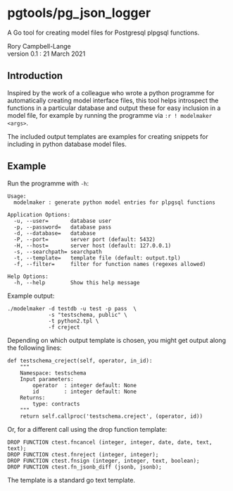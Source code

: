 # pgtools/pg_json_logger

A Go tool for creating model files for Postgresql plpgsql functions.

Rory Campbell-Lange  
version 0.1 : 21 March 2021

## Introduction

Inspired by the work of a colleague who wrote a python programme for
automatically creating model interface files, this tool helps introspect
the functions in a particular database and output these for easy
inclusion in a model file, for example by running the programme
via `:r ! modelmaker <args>`.

The included output templates are examples for creating snippets for
including in python database model files.

## Example

Run the programme with `-h`:

	Usage:
	  modelmaker : generate python model entries for plpgsql functions

	Application Options:
	  -u, --user=       database user
	  -p, --password=   database pass
	  -d, --database=   database
	  -P, --port=       server port (default: 5432)
	  -H, --host=       server host (default: 127.0.0.1)
	  -s, --searchpath= searchpath
	  -t, --template=   template file (default: output.tpl)
	  -f, --filter=     filter for function names (regexes allowed)

	Help Options:
	  -h, --help        Show this help message

Example output:

	./modelmaker -d testdb -u test -p pass  \
                 -s "testschema, public" \
                 -t python2.tpl \
                 -f creject

Depending on which output template is chosen, you might get output along
the following lines:

    def testschema_creject(self, operator, in_id):
        """
        Namespace: testschema 
        Input parameters:
            operator  : integer default: None
            id        : integer default: None
        Returns:
            type: contracts
        """
        return self.callproc('testschema.creject', (operator, id))

Or, for a different call using the drop function template:

	DROP FUNCTION ctest.fncancel (integer, integer, date, date, text, text);
	DROP FUNCTION ctest.fnreject (integer, integer);
	DROP FUNCTION ctest.fnsign (integer, integer, text, boolean);
	DROP FUNCTION ctest.fn_jsonb_diff (jsonb, jsonb);

The template is a standard go text template.
